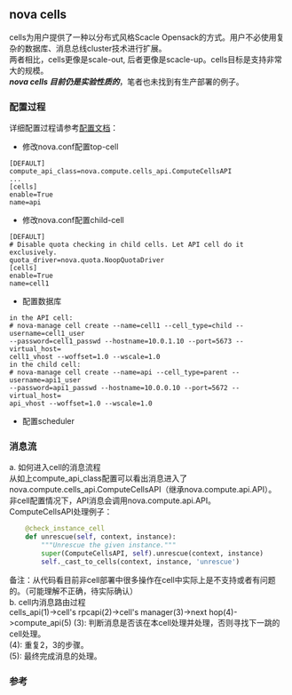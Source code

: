 nova cells
----
cells为用户提供了一种以分布式风格Scacle Opensack的方式。用户不必使用复杂的数据库、消息总线cluster技术进行扩展。  
两者相比，cells更像是scale-out, 后者更像是scacle-up。cells目标是支持非常大的规模。  
***nova cells 目前仍是实验性质的***，笔者也未找到有生产部署的例子。  
### 配置过程
详细配置过程请参考[配置文档]：  
+ 修改nova.conf配置top-cell
```
[DEFAULT]
compute_api_class=nova.compute.cells_api.ComputeCellsAPI
...
[cells]
enable=True
name=api
```
+ 修改nova.conf配置child-cell
```
[DEFAULT]
# Disable quota checking in child cells. Let API cell do it exclusively.
quota_driver=nova.quota.NoopQuotaDriver
[cells]
enable=True
name=cell1
```
+ 配置数据库
```
in the API cell:
# nova-manage cell create --name=cell1 --cell_type=child --username=cell1_user
--password=cell1_passwd --hostname=10.0.1.10 --port=5673 --virtual_host=
cell1_vhost --woffset=1.0 --wscale=1.0
in the child cell: 
# nova-manage cell create --name=api --cell_type=parent --username=api1_user
--password=api1_passwd --hostname=10.0.0.10 --port=5672 --virtual_host=
api_vhost --woffset=1.0 --wscale=1.0
```
+ 配置scheduler

### 消息流
a. 如何进入cell的消息流程  
   从如上compute_api_class配置可以看出消息进入了nova.compute.cells_api.ComputeCellsAPI（继承nova.compute.api.API）。  
   非cell配置情况下，API消息会调用nova.compute.api.API。    
   ComputeCellsAPI处理例子： 
```python 
    @check_instance_cell
    def unrescue(self, context, instance):
        """Unrescue the given instance."""
        super(ComputeCellsAPI, self).unrescue(context, instance)
        self._cast_to_cells(context, instance, 'unrescue')
```
备注：从代码看目前非cell部署中很多操作在cell中实际上是不支持或者有问题的。（可能理解不正确，待实际确认）  
b. cell内消息路由过程  
  cells_api(1)->cell's rpcapi(2)->cell's manager(3)->next hop(4)->compute_api(5)
  (3): 判断消息是否该在本cell处理并处理，否则寻找下一跳的cell处理。  
  (4): 重复2，3的步骤。  
  (5): 最终完成消息的处理。  
### 参考
[配置文档]:http://docs.openstack.org/havana/config-reference/content/





